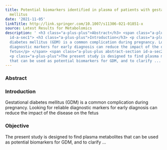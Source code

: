 ```yaml
---
title: Potential biomarkers identified in plasma of patients with gestational diabetes
  mellitus
date: '2021-11-05'
linkTitle: http://link.springer.com/10.1007/s11306-021-01851-x
source: Latest Results for Metabolomics
description: ' <h3 class="a-plus-plus">Abstract</h3> <span class="a-plus-plus abstract-section
  id-a-sec1"> <h3 class="a-plus-plus">Introduction</h3> <p class="a-plus-plus">Gestational
  diabetes mellitus (GDM) is a common complication during pregnancy. Looking for reliable
  diagnostic markers for early diagnosis can reduce the impact of the disease on the
  fetus</p> </span> <span class="a-plus-plus abstract-section id-a-sec2"> <h3 class="a-plus-plus">Objective</h3>
  <p class="a-plus-plus">The present study is designed to find plasma metabolites
  that can be used as potential biomarkers for GDM, and to clarify ...'
---
```

 <h3 class="a-plus-plus">Abstract</h3> <span class="a-plus-plus abstract-section id-a-sec1"> <h3 class="a-plus-plus">Introduction</h3> <p class="a-plus-plus">Gestational diabetes mellitus (GDM) is a common complication during pregnancy. Looking for reliable diagnostic markers for early diagnosis can reduce the impact of the disease on the fetus</p> </span> <span class="a-plus-plus abstract-section id-a-sec2"> <h3 class="a-plus-plus">Objective</h3> <p class="a-plus-plus">The present study is designed to find plasma metabolites that can be used as potential biomarkers for GDM, and to clarify ...
